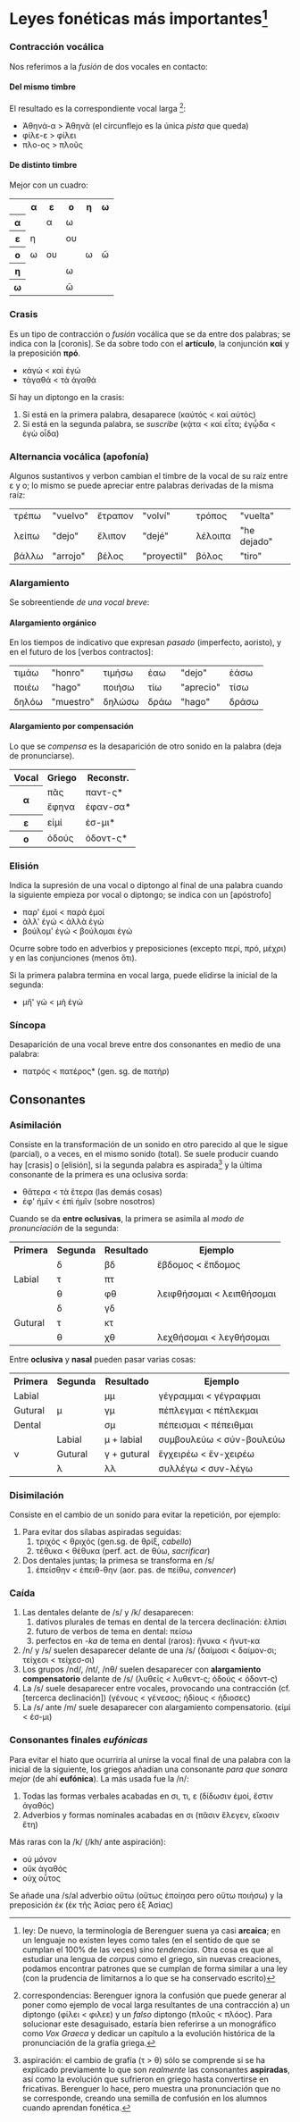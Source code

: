 # Leyes fonéticas más importantes[^1]

### Contracción vocálica

Nos referimos a la *fusión* de dos vocales en contacto:

#### Del mismo timbre

El resultado es la correspondiente vocal larga [^2]:

- Ἀθηνά-α > Ἀθηνᾶ (el circunflejo es la única *pista* que queda)
- φίλε-ε > φίλει
- πλο-ος > πλοῦς


[^1]: ley: De nuevo, la terminología de Berenguer suena ya casi **arcaica**; en un lenguaje no existen leyes como tales (en el sentido de que se cumplan el 100% de las veces) sino *tendencias*. Otra cosa es que al estudiar una lengua de *corpus* como el griego, sin nuevas creaciones, podamos encontrar patrones que se cumplan de forma similar a una ley (con la prudencia de limitarnos a lo que se ha conservado escrito)
[^2]: correspondencias: Berenguer ignora la confusión que puede generar al poner como ejemplo de vocal larga resultantes de una contracción a) un diptongo (φίλει < φιλεε) y un *falso* diptongo (πλοῦς < πλόος). Para solucionar este desaguisado, estaría bien referirse a un monográfico como *Vox Graeca* y dedicar un capítulo a la evolución histórica de la pronunciación de la grafía griega.

#### De distinto timbre

Mejor con un cuadro:

<table>
    <tr>
        <th></th>
        <th>α</th>
        <th>ε</th>
        <th>ο</th>
        <th>η</th>
        <th>ω</th>
    </tr>
    <tr>
        <th>α</th>
        <td></td>
        <td>α</td>
        <td>ω</td>
        <td></td>
        <td></td>
    </tr>
    <tr>
        <th>ε</th>
        <td>η</td>
        <td></td>
        <td>ου</td>
        <td></td>
        <td></td>
    </tr>
    <tr>
        <th>ο</th>
        <td>ω</td>
        <td>ου</td>
        <td></td>
        <td>ω</td>
        <td>ῶ</td>
    </tr>
    <tr>
        <th>η</th>
        <td></td>
        <td></td>
        <td>ω</td>
        <td></td>
        <td></td>
    </tr>
    <tr>
        <th>ω</th>
        <td></td>
        <td></td>
        <td>ῶ</td>
        <td></td>
        <td></td>
    </tr>
</table>

### Crasis

Es un tipo de contracción o *fusión* vocálica que se da entre dos palabras; se indica con la [coronis]. Se da sobre todo con el **artículo**, la conjunción **καί** y la preposición **πρό**.

- κἀγώ < καὶ ἐγώ
- τἀγαθά < τὰ ἀγαθά

Si hay un diptongo en la crasis:

1. Si está en la primera palabra, desaparece (καὐτός < καὶ αὐτός)
2. Si está en la segunda palabra, se *suscribe* (κᾀτα < καὶ εἶτα; ἐγᾦδα < ἐγὼ οἶδα)

### Alternancia vocálica (apofonía)

Algunos sustantivos y verbon cambian el timbre de la vocal de su raíz entre ε y ο; lo mismo se puede apreciar entre palabras derivadas de la misma raíz:

<table>
    <tr>
        <td>τρέπω</td><td>"vuelvo"</td>
        <td>ἔτραπον</td><td>"volví"</td>
        <td>τρόπος</td><td>"vuelta"</td>
    </tr>
    <tr>
        <td>λείπω</td><td>"dejo"</td>
        <td>ἔλιπον</td><td>"dejé"</td>
        <td>λέλοιπα</td><td>"he dejado"</td>
    </tr>
    <tr>
        <td>βάλλω</td><td>"arrojo"</td>
        <td>βέλος</td><td>"proyectil"</td>
        <td>βόλος</td><td>"tiro"</td>
    </tr>
</table>

### Alargamiento

Se sobreentiende *de una vocal breve*:

#### Alargamiento orgánico

En los tiempos de indicativo que expresan *pasado* (imperfecto, aoristo), y en  el futuro de los [verbos contractos]:

<table>
    <tr>
        <td>τιμάω</td><td>"honro"</td><td>τιμήσω</td>
        <td>ἐαω</td><td>"dejo"</td><td>ἐάσω</td>
    </tr>
    <tr>
        <td>ποιέω</td><td>"hago"</td><td>ποιήσω</td>
        <td>τίω</td><td>"aprecio"</td><td>τίσω</td>
    </tr>
    <tr>
        <td>δηλόω</td><td>"muestro"</td><td>δηλώσω</td>
        <td>δράω</td><td>"hago"</td><td>δράσω</td>
    </tr>
</table>

#### Alargamiento por compensación

Lo que se *compensa* es la desaparición de otro sonido en la palabra (deja de pronunciarse). 

<table>
    <tr>
        <th>Vocal</th><th>Griego</th><th>Reconstr.</th>
    </tr>
    <tr>
        <th rowspan='2'>α</th><td>πᾶς</td><td>παντ-ς*</td>
    </tr>
    <tr>
        <td>ἔφηνα</td><td>ἐφαν-σα*</td>
    </tr>
    <tr>
        <th>ε</th><td>εἰμί</td><td>ἐσ-μι*</td>
    </tr>
    <tr>
        <th>ο</th><td>ὀδούς</td><td>ὀδοντ-ς*</td>
    </tr>
</table>

### Elisión

Indica la supresión de una vocal o diptongo al final de una palabra cuando la siguiente empieza por vocal o diptongo; se indica con un [apóstrofo]

- παρ' ἐμοί < παρὰ ἐμοί
- ἀλλ' ἐγώ < ἀλλὰ ἐγώ
- βούλομ' ἐγώ < βούλομαι ἐγώ

Ocurre sobre todo en adverbios y preposiciones (excepto περί, πρό, μέχρι) y en las conjunciones (menos ὅτι).

Si la primera palabra termina en vocal larga, puede elidirse la inicial de la segunda:

- μἤ' γώ < μὴ ἐγώ

### Síncopa

Desaparición de una vocal breve entre dos consonantes en medio de una palabra:

- πατρός < πατέρος\* (gen. sg. de πατήρ)

## Consonantes

### Asimilación

Consiste en la transformación de un sonido en otro parecido al que le sigue (parcial), o a veces, en el mismo sonido (total). Se suele producir cuando hay [crasis] o [elisión], si la segunda palabra es aspirada[^3] y la última consonante de la primera es una oclusiva sorda:

- θἄτερα < τὰ ἕτερα (las demás cosas)
- ἐφ' ἡμῖν < ἐπὶ ἡμῖν (sobre nosotros)

Cuando se da **entre oclusivas**, la primera se asimila al *modo de pronunciación* de la segunda:

<table>
    <tr>
        <th>Primera</th>
        <th>Segunda</th>
        <th>Resultado</th>
        <th>Ejemplo</th>
    </tr>
    <tr>
        <td rowspan='3'>Labial</td>
        <td>δ</td><td>βδ</td><td>ἕβδομος &lt; ἕπδομος</td>
    </tr>
    <tr>
        <td>τ</td><td>πτ</td><td></td>
    </tr>
    <tr>
        <td>θ</td><td>φθ</td><td>λειφθήσομαι &lt; λειπθήσομαι</td>
    </tr>
    <tr>
        <td rowspan='3'>Gutural</td>
        <td>δ</td><td>γδ</td><td></td>
    </tr>
    <tr>
        <td>τ</td><td>κτ</td><td></td>
    </tr>
    <tr>
        <td>θ</td><td>χθ</td><td>λεχθήσομαι &lt; λεγθήσομαι</td>
    </tr>
</table>

Entre **oclusiva** y **nasal** pueden pasar varias cosas:

<table>
    <tr>
        <th>Primera</th>
        <th>Segunda</th>
        <th>Resultado</th>
        <th>Ejemplo</th>
    </tr>
    <tr>
        <td>Labial</td>
        <td rowspan='3'>μ</td>
        <td>μμ</td>
        <td>γέγραμμαι &lt; γέγραφμαι</td>
    </tr>
    <tr>
        <td>Gutural</td>
        <td>γμ</td>
        <td>πέπλεγμαι &lt; πέπλεκμαι</td>
    </tr>
    <tr>
        <td>Dental</td>
        <td>σμ</td>
        <td>πέπεισμαι &lt; πέπειθμαι</td>
    </tr>
    <tr>
        <td rowspan='3'>ν</td>
        <td >Labial</td>
        <td>μ + labial</td>
        <td>συμβουλεύω &lt; σύν-βουλεύω</td>
    </tr>
    <tr>
        <td>Gutural</td>
        <td>γ + gutural</td>
        <td>ἔγχειρέω &lt; ἔν-χειρέω</td>
    </tr>
    <tr>
        <td>λ</td>
        <td>λλ</td>
        <td>συλλέγω &lt; συν-λέγω</td>
    </tr>
</table>


[^3]: aspiración: el cambio de grafía (τ > θ) sólo se comprende si se ha explicado previamente lo que son *realmente* las consonantes **aspiradas**, así como la evolución que sufrieron en griego hasta convertirse en fricativas. Berenguer lo hace, pero muestra una pronunciación que no se corresponde, creando una semilla de confusión en los alumnos cuando aprendan fonética.

### Disimilación

Consiste en el cambio de un sonido para evitar la repetición, por ejemplo:

1. Para evitar dos sílabas aspiradas seguidas:
   1. τριχός < θριχός (gen.sg. de θρίξ, *cabello*)
   2. τέθυκα < θέθυκα (perf. act. de θύω, *sacrificar*)
2. Dos dentales juntas; la primesa se transforma en /s/
   1. ἐπείσθην < ἐπειθ-θην (aor. pas. de πείθω, *convencer*)

### Caída

1. Las dentales delante de /s/ y /k/ desaparecen:
   1. dativos plurales de temas en dental de la tercera declinación: ἐλπίσι
   2. futuro de verbos de tema en dental: πείσω
   3. perfectos en *-ka* de tema en dental (raros): ἥνυκα < ἥνυτ-κα
2. /n/ y /s/ suelen desaparecer delante de una /s/ (δαίμοσι < δαίμον-σι; τείχεσι < τείχεσ-σι)
3. Los grupos /nd/, /nt/, /nθ/ suelen desaparecer con **alargamiento compensatorio** delante de /s/ (λυθείς < λυθεντ-ς; ὀδούς < ὀδοντ-ς)
4. La /s/ suele desaparecer entre vocales, provocando una contracción (cf. [tercerca declinación]) (γένους < γένεσος; ἡδίους < ἡδιοσες)
5. La /s/ ante /m/ suele desaparecer con alargamiento compensatorio. (εἰμί < ἐσ-μι)

### Consonantes finales *eufónicas*

Para evitar el hiato que ocurriría al unirse la vocal final de una palabra con la inicial de la siguiente, los griegos añadían una consonante *para que sonara mejor* (de ahí **eufónica**). La más usada fue la /n/:

1. Todas las formas verbales acabadas en σι, τι, ε (δίδωσιν ἐμοί, ἔστιν ἀγαθός)
2. Adverbios y formas nominales acabadas en σι (πᾶσιν ἔλεγεν, εἴκοσιν ἔτη)

Más raras con la /k/ (/kh/ ante aspiración): 

- οὐ μόνον
- οὔκ ἀγαθός
- οὐχ οὗτος

Se añade una /s/al adverbio οὕτω (οὕτως ἐποίησα pero οὕτω ποιήσω) y la preposición ἐκ (ἐκ τῆς Ἀσίας pero ἐξ Ἀσίας)